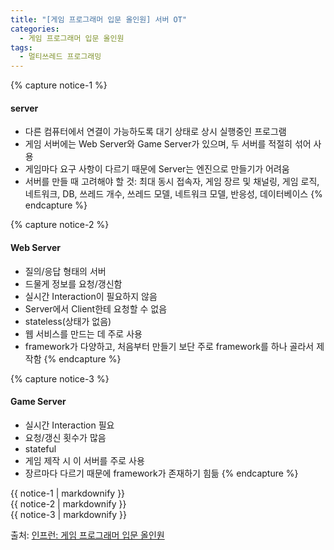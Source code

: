 ```yaml
---
title: "[게임 프로그래머 입문 올인원] 서버 OT"
categories:
  - 게임 프로그래머 입문 올인원
tags:
  - 멀티쓰레드 프로그래밍
---
```


{% capture notice-1 %}
#### server

* 다른 컴퓨터에서 연결이 가능하도록 대기 상태로 상시 실행중인 프로그램
* 게임 서버에는 Web Server와 Game Server가 있으며, 두 서버를 적절히 섞어 사용
* 게임마다 요구 사항이 다르기 때문에 Server는 엔진으로 만들기가 어려움
* 서버를 만들 때 고려해야 할 것: 최대 동시 접속자, 게임 장르 및 채널링, 게임 로직, 네트워크, DB, 쓰레드 개수, 쓰레드 모델, 네트워크 모델, 반응성, 데이터베이스
{% endcapture %}

{% capture notice-2 %}
#### Web Server

* 질의/응답 형태의 서버
* 드물게 정보를 요청/갱신함
* 실시간 Interaction이 필요하지 않음
* Server에서 Client한테 요청할 수 없음
* stateless(상태가 없음)
* 웹 서비스를 만드는 데 주로 사용
* framework가 다양하고, 처음부터 만들기 보단 주로 framework를 하나 골라서 제작함
{% endcapture %}

{% capture notice-3 %}
#### Game Server

* 실시간 Interaction 필요
* 요청/갱신 횟수가 많음
* stateful
* 게임 제작 시 이 서버를 주로 사용
* 장르마다 다르기 때문에 framework가 존재하기 힘듦
{% endcapture %}

<div class="notice">
  {{ notice-1 | markdownify }}
</div>

<div class="notice">
  {{ notice-2 | markdownify }}
</div>

<div class="notice">
  {{ notice-3 | markdownify }}
</div>

출처: [인프런: 게임 프로그래머 입문 올인원][source]

[source]: https://www.inflearn.com/course/%EA%B2%8C%EC%9E%84-%ED%94%84%EB%A1%9C%EA%B7%B8%EB%9E%98%EB%A8%B8-%EC%9E%85%EB%AC%B8-%EC%98%AC%EC%9D%B8%EC%9B%90-rookiss/dashboard
